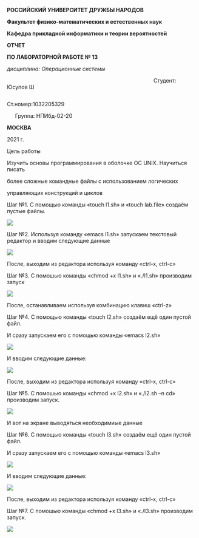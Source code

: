 ﻿**РОССИЙСКИЙ УНИВЕРСИТЕТ ДРУЖБЫ НАРОДОВ**

**Факультет физико-математических и естественных наук**

**Кафедра прикладной информатики и теории вероятностей**





**ОТЧЕТ** 

**ПО ЛАБОРАТОРНОЙ РАБОТЕ № 13**

*дисциплина:	Операционные системы*	 









`                                                      `Студент: Юсупов Ш 

`                                                       `Ст.номер:1032205329                                    

`	`Группа: НПИбд-02-20                                       







**МОСКВА**

2021 г.

Цель работы

Изучить основы программирования в оболочке ОС UNIX. Научиться писать

более сложные командные файлы с использованием логических

управляющих конструкций и циклов

Шаг №1. С помощью команды «touch l1.sh» и «touch lab.file» создаём пустые файлы.

![](Aspose.Words.2750f7ea-52b4-43ac-935f-f28489ea88c4.001.png)

Шаг №2. Используя команду «emacs l1.sh» запускаем текстовый редактор и вводим следующие данные

![](Aspose.Words.2750f7ea-52b4-43ac-935f-f28489ea88c4.002.png)

После, выходим из редактора используя команду «ctrl-x, ctrl-c»

Шаг №3. С помошью команды «chmod +x l1.sh» и «./l1.sh» производим запуск

![](Aspose.Words.2750f7ea-52b4-43ac-935f-f28489ea88c4.003.png)

После, останавливаем используя комбинацию клавиш «ctrl-z»

Шаг №4. С помощью команды «touch l2.sh» создаём ещё один пустой файл.

И сразу запускаем его с помощью команды «emacs l2.sh»

![](Aspose.Words.2750f7ea-52b4-43ac-935f-f28489ea88c4.004.png)

И вводим следующие данные:

![](Aspose.Words.2750f7ea-52b4-43ac-935f-f28489ea88c4.005.png)

После, выходим из редактора используя команду «ctrl-x, ctrl-c»

Шаг №5. С помошью команды «chmod +x l2.sh» и «./l2.sh –n cd» производим запуск.

![](Aspose.Words.2750f7ea-52b4-43ac-935f-f28489ea88c4.006.png)

И вот на экране выводяться необходимиые данные

Шаг №6. С помощью команды «touch l3.sh» создаём ещё один пустой файл.

И сразу запускаем его с помощью команды «emacs l3.sh»

![](Aspose.Words.2750f7ea-52b4-43ac-935f-f28489ea88c4.007.png)

И вводим следующие данные:

![](Aspose.Words.2750f7ea-52b4-43ac-935f-f28489ea88c4.008.png)

После, выходим из редактора используя команду «ctrl-x, ctrl-c»

Шаг №7. С помошью команды «chmod +x l3.sh» и «./l3.sh» производим запуск.

![](Aspose.Words.2750f7ea-52b4-43ac-935f-f28489ea88c4.009.png)







